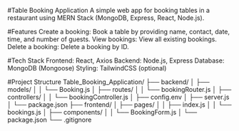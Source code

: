 #Table Booking Application
A simple web app for booking tables in a restaurant using MERN Stack (MongoDB, Express, React, Node.js).

#Features
Create a booking: Book a table by providing name, contact, date, time, and number of guests.
View bookings: View all existing bookings.
Delete a booking: Delete a booking by ID.

#Tech Stack
Frontend: React, Axios
Backend: Node.js, Express
Database: MongoDB (Mongoose)
Styling: TailwindCSS (optional)

#Project Structure 
Table_Booking_Application/
├── backend/
│   ├── models/
│   │   └── Booking.js
│   ├── routes/
│   │   └── bookingRouter.js
│   ├── controllers/
│   │   └── bookingController.js
│   ├── config.env
│   ├── server.js
│   └── package.json
├── frontend/
│   ├── pages/
│   │   ├── index.js
│   │   └── bookings.js
│   ├── components/
│   │   └── BookingForm.js
│   └── package.json
└── .gitignore

